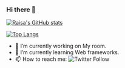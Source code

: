 ### Hi there 👋

<!--
**raisa0726/raisa0726** is a ✨ _special_ ✨ repository because its `README.md` (this file) appears on your GitHub profile.

Here are some ideas to get you started:
-->
[![Raisa's GitHub stats](https://github-readme-stats.vercel.app/api?username=raisa0726&count_private=true&show_icons=true&theme=react)](https://github.com/raisa0726/github-readme-stats.git)

[![Top Langs](https://github-readme-stats.vercel.app/api/top-langs/?username=raisa0726&count_private=true&show_icons=true&theme=react&layout=compact)](https://github.com/raisa0726/github-readme-stats.git)

- 🔭 I’m currently working on My room.
- 🌱 I’m currently learning Web frameworks.
- 📫 How to reach me: ![Twitter Follow](https://img.shields.io/twitter/follow/SC_Raisa?logo=Twitter&style=flat-square)

